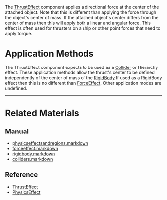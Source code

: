 The [ThrustEffect](https://github.com/PlasmaEngine/PlasmaDocs/blob/master/code_reference/class_reference/thrusteffect.markdown) component applies a directional force at the center of the attached object. Note that this is different than applying the force through the object's center of mass. If the attached object's center differs from the center of mass then this will apply both a linear and angular force. This effect is often used for thrusters on a ship or other point forces that need to apply torque.

 #  Application Methods
The ThrustEffect component expects to be used as a [Collider](https://plasmaengine.github.io/PlasmaDocs/Manual/plasmamanual/physics/physicseffectsandregions/colliders.markdown) or Hierarchy effect. These application methods allow the thrust's center to be defined independently of the center of mass of the [RigidBody](https://plasmaengine.github.io/PlasmaDocs/Manual/plasmamanual/physics/physicseffectsandregions/rigidbody.markdown) If used as a RigidBody effect then this is no different than [ForceEffect](https://plasmaengine.github.io/PlasmaDocs/Manual/plasmamanual/physics/physicseffectsandregions/forceeffect.markdown). Other application modes are undefined.

---
 #  Related Materials
 ##  Manual
- [physicseffectsandregions.markdown](https://plasmaengine.github.io/PlasmaDocs/Manual/plasmamanual/physics/physicseffectsandregions.markdown)
- [forceeffect.markdown](https://plasmaengine.github.io/PlasmaDocs/Manual/plasmamanual/physics/physicseffectsandregions/forceeffect.markdown)
- [rigidbody.markdown](https://plasmaengine.github.io/PlasmaDocs/Manual/plasmamanual/physics/physicseffectsandregions/rigidbody.markdown)
- [colliders.markdown](https://plasmaengine.github.io/PlasmaDocs/Manual/plasmamanual/physics/physicseffectsandregions/colliders.markdown)

 ##  Reference
- [ThrustEffect](https://github.com/PlasmaEngine/PlasmaDocs/blob/master/code_reference/class_reference/thrusteffect.markdown)
- [PhysicsEffect](https://github.com/PlasmaEngine/PlasmaDocs/blob/master/code_reference/class_reference/physicseffect.markdown) 

 